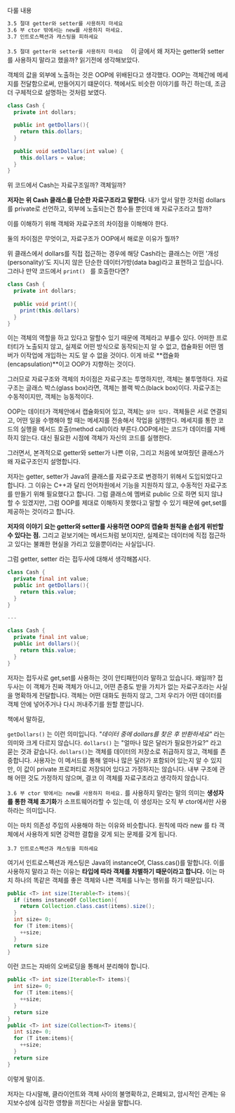 다룰 내용

```markdown
3.5 절대 getter와 setter를 사용하지 마세요  
3.6 부 ctor 밖에서는 new를 사용하지 마세요.    
3.7 인트로스펙션과 캐스팅을 피하세요   
```



`3.5 절대 getter와 setter를 사용하지 마세요  ` 이 글에서 왜 저자는 getter와 setter를 사용하지 말라고 했을까? 읽기전에 생각해보았다. 

객체의 값을 외부에 노출하는 것은 OOP에 위배된다고 생각했다. OOP는 객체간에 메세지를 전달함으로써, 만들어지기 떄문이다. 책에서도 비슷한 이야기를 하긴 하는데, 조금더 구체적으로 설명하는 것처럼 보였다.

```java
class Cash {
  private int dollars;
  
  public int getDollars(){
    return this.dollars;
  }
  
  public void setDollars(int value) {
    this.dollars = value;
  }
}
```

위 코드에서 Cash는 자료구조일까? 객체일까?



**저자는 위 Cash 클래스를 단순한 자료구조라고 말한다.** 내가 앞서 말한 것처럼 dollars를 private로 선언하고, 외부에 노출되는건 함수들 뿐인데 왜 자료구조라고 할까?

이를 이해하기 위해 객체와 자료구조의 차이점을 이해해야 한다.

 둘의 차이점은 무엇이고, 자료구조가 OOP에서 해로운 이유가 뭘까? 



위 클래스에서 dollars를 직접 접근하는 경우에 해당 Cash라는 클래스는 어떤 '개성(personality)'도 지니지 않은 단순한 데이터가방(data bag)라고 표현하고 있습니다. 그러나 만약 코드에서 `print() ` 를 호출한다면?

```java
class Cash {
  private int dollars;
  
  public void print(){
    print(this.dollars)
  }
}
```

이는 객체의 역할을 하고 있다고 말할수 있기 때문에 객체라고 부를수 있다. 어떠한 프로터티가 노출되지 않고, 실제로 어떤 방식으로 동작되는지 알 수 없고, 캡슐화된 어떤 멤버가 이작업에 개입하는 지도 알 수 없을 것이다. 이게 바로 **캡슐화(encapsulation)**이고 OOP가 지향하는 것이다.

그러므로 자료구조와 객체의 차이점은 자료구조는 투명하지만, 객체는 불투명하다. 자료구조는 글래스 박스(glass box)라면, 객체는 블랙 박스(black box)이다. 자료구조는 수동적이지만, 객체는 능동적이다. 

 OOP는 데이터가 객체안에서 캡슐화되어 있고, 객체는 `살아 있다.` 객체들은 서로 연결되고, 어떤 일을 수행해야 할 때는 메세지를 전송해서 작업을 실행한다. 메세지를 통한 코드의 실행을 메서드 호출(method call)이라 부른다.OOP에서는 코드가 데이터를 지배하지 않는다. 대신 필요한 시점에 객체가 자신의 코드를 실행한다.



그러면서, 본격적으로 getter와 setter가 나쁜 이유, 그리고 처음에 보여줬던 클래스가 왜 자료구조인지 설명합니다.



저자는 getter, setter가 Java의 클래스를 자료구조로 변경하기 위해서 도입되었다고 합니다. 그 이유는 C++과 달리 언어차원에서 기능을 지원하지 않고, 수동적인 자료구조를 만들기 위해 필요했다고 합니다.  그럼 클래스에 멤버로 public 으로 하면 되지 않냐 할 수 있겠지만, 그럼 OOP를 제대로 이해하지 못했다고 말할 수 있기 때문에 get,set를 제공하는 것이라고 합니다.

**저자의 이야기 요는 getter와 setter를 사용하면 OOP의 캡슐화 원칙을 손쉽게 위반할 수 있다는 점.** 그리고 겉보기에는 메서드처럼 보이지만, 실제로는 데이터에 직접 접근하고 있다는 불쾌한 현실을 가리고 있을뿐이라는 사실입니다.

그럼 getter, setter 라는 접두사에 대해서 생각해봅시다.

```java
class Cash {
  private final int value;
  public int getDollars(){
    return this.value;
  }
}

---
  
class Cash {
  private final int value;
  public int dollars(){
    return this.value;
  }
}
```



저자는 접두사로 get,set를 사용하는 것이 안티패턴이라 말하고 있습니다. 왜일까? 접두사는 이 객체가 진짜 객체가 아니고, 어떤 존중도 받을 가치가 없는 자료구조라는 사실을 명확하게 전달합니다. 객체는 어떤 대화도 원하지 않고, 그저 우리가 어떤 데이터를 객체 안에 넣어주거나 다시 꺼내주기를 원할 뿐입니다.

책에서 말하길,

`getDollars()` 는 이런 의미입니다. *"데이터 중에 dollars를 찾은 후 반환하세요"* 라는 의미와 크게 다르지 않습니다. `dollars()` 는 "얼마나 많은 달러가 필요한가요?" 라고 묻는 것과 같습니다. `dollars()`는 객체를 데이터의 저장소로 취급하지 않고, 객체를 존중합니다. 사용자는 이 메서드를 통해 얼마나 많은 달러가 포함되어 있는지 알 수 있지만, 이 값이 private 프로퍼티로 저장되어 있다고 가정하지는 않습니다. 내부 구조에 관해 어떤 것도 가정하지 않으며, 결코 이 객체를 자료구조라고 생각하지 않습니다.



`3.6 부 ctor 밖에서는 new를 사용하지 마세요.` 를 사용하지 말라는 말의 의미는 **생성자를 통한 객체 초기화**가 소프트웨어라할 수 있는데, 이 생성자는 오직 부 ctor에서만 사용하라는 의미입니다.

 이는 마치 의존성 주입의 사용해야 하는 이유와 비슷합니다. 원칙에 따라 new 를 타 객체에서 사용하게 되면 강력한 결합을 갖게 되는 문제를 갖게 됩니다.

`3.7 인트로스펙션과 캐스팅을 피하세요` 

여기서 인트로스펙션과 캐스팅은 Java의 instanceOf, Class.cas()를 말합니다. 이를 사용하지 말라고 하는 이유는 **타입에 따라 객체를 차별하기 때문이라고 합니다.**  이는 마치 하나의 똑같은 객체를 좋은 객체와 나쁜 객체를 나누는 행위를 하기 때문입니다.

```java
public <T> int size(Iterable<T> items){
  if (items instanceOf Collection){
    return Collection.class.cast(items).size();
  }
  int size= 0;
  for (T item:items){
    ++size;
  }
  return size
}
```

이런 코드는 자바의 오버로딩을 통해서 분리해야 합니다.

```java
public <T> int size(Iterable<T> items){
  int size= 0;
  for (T item:items){
    ++size;
  }
  return size
}
public <T> int size(Collection<T> items){
  int size= 0;
  for (T item:items){
    ++size;
  }
  return size
}
```

이렇게 말이죠. 

저자는 다시말해, 클라이언트와 객체 사이의 불명확하고, 은폐되고, 암시적인 관계는 유지보수성에 심각한 영향을 끼친다는 사실을 말합니다.